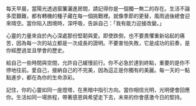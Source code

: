 每天早晨，當陽光透過窗簾灑進房間，請記得你是一個獨一無二的存在。生活不論多麼艱難，都有轉機的種子藏在每一個挑戰裡。就像季節的更替，風雨過後總會迎來晴空。當你陷入困境時，深呼吸，告訴自己：「我有能力迎接改變。」

心靈的力量來自於內心深處那份堅韌與愛。即使跌倒，也不要畏懼重新站起的痛苦，因為每一次的站立都是一次成長的證明。不要害怕失敗，它是成功的前奏，是你經歷過並且學會的歷史。

給自己一些時間與空間，允許自己緩慢前行。你不必急於達到終點，重要的是你不停地往前。愛自己，接納自己的不完美，因為這正是你獨有的美麗。每一天的一點點進步，都在為你的生命添彩。

記住，你的心靈如同一座燈塔，在黑暗中指引方向。當你相信光明，光明便會回應你。生活如同一場旅程，帶著感恩與希望走下去，未來的你會感激今日的堅持。